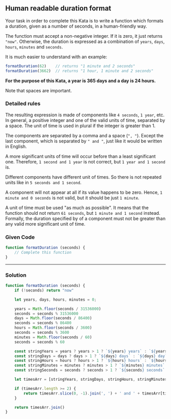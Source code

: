 ## Human readable duration format

Your task in order to complete this Kata is to write a function which formats a duration, given as a number of seconds, in a human-friendly way.

The function must accept a non-negative integer. If it is zero, it just returns `````"now"`````. Otherwise, the duration is expressed as a combination of ```years```, ```days```, ```hours```, ```minutes``` and ```seconds```.

It is much easier to understand with an example:

```javascript
formatDuration(62)    // returns "1 minute and 2 seconds"
formatDuration(3662)  // returns "1 hour, 1 minute and 2 seconds"
```

**For the purpose of this Kata, a year is 365 days and a day is 24 hours.**

Note that spaces are important.

### Detailed rules

The resulting expression is made of components like ```4 seconds```, ```1 year```, etc. In general, a positive integer and one of the valid units of time, separated by a space. The unit of time is used in plural if the integer is greater than 1.

The components are separated by a comma and a space (`````", "`````). Except the last component, which is separated by `````" and "`````, just like it would be written in English.

A more significant units of time will occur before than a least significant one. Therefore, ```1 second and 1 year``` is not correct, but ```1 year and 1 second``` is.

Different components have different unit of times. So there is not repeated units like in ```5 seconds and 1 second```.

A component will not appear at all if its value happens to be zero. Hence, ```1 minute and 0 seconds``` is not valid, but it should be just ```1 minute```.

A unit of time must be used "as much as possible". It means that the function should not return ```61 seconds```, but ```1 minute and 1 second``` instead. Formally, the duration specified by of a component must not be greater than any valid more significant unit of time.

### Given Code
```javascript
function formatDuration (seconds) {
    // Complete this function
}
```

---

### Solution

```javascript
function formatDuration (seconds) {
    if (!seconds) return "now"

    let years, days, hours, minutes = 0;

    years = Math.floor(seconds / 31536000)
    seconds = seconds % 31536000
    days = Math.floor(seconds / 86400)
    seconds = seconds % 86400
    hours = Math.floor(seconds / 3600)
    seconds = seconds % 3600
    minutes = Math.floor(seconds / 60)
    seconds = seconds % 60

    const stringYears = years ? years > 1 ? `${years} years` : `${years} year` : ""
    const stringDays = days ? days > 1 ? `${days} days` : `${days} day` : ""
    const stringHours = hours ? hours > 1 ? `${hours} hours` : `${hours} hour` : ""
    const stringMinutes = minutes ? minutes > 1 ? `${minutes} minutes` : `${minutes} minute` : ""
    const stringSeconds = seconds ? seconds > 1 ? `${seconds} seconds` : `${seconds} second` : ""

    let timesArr = [stringYears, stringDays, stringHours, stringMinutes, stringSeconds].filter(elem => elem !== "")

    if (timesArr.length >= 2) {
        return timesArr.slice(0, -1).join(', ') + ' and ' + timesArr[timesArr.length - 1]
    }

    return timesArr.join()
}
```
